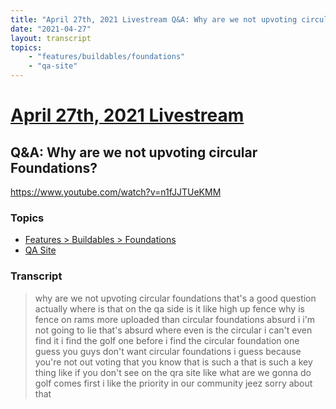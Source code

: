 ```yaml
---
title: "April 27th, 2021 Livestream Q&A: Why are we not upvoting circular Foundations?"
date: "2021-04-27"
layout: transcript
topics:
    - "features/buildables/foundations"
    - "qa-site"
---
```

# [April 27th, 2021 Livestream](../2021-04-27.md)
## Q&A: Why are we not upvoting circular Foundations?
https://www.youtube.com/watch?v=n1fJJTUeKMM

### Topics
* [Features > Buildables > Foundations](../topics/features/buildables/foundations.md)
* [QA Site](../topics/qa-site.md)

### Transcript

> why are we not upvoting circular foundations that's a good question actually where is that on the qa side is it like high up fence why is fence on rams more uploaded than circular foundations absurd i i'm not going to lie that's absurd where even is the circular i can't even find it i find the golf one before i find the circular foundation one guess you guys don't want circular foundations i guess because you're not out voting that you know that is such a that is such a key thing like if you don't see on the qra site like what are we gonna do golf comes first i like the priority in our community jeez sorry about that
